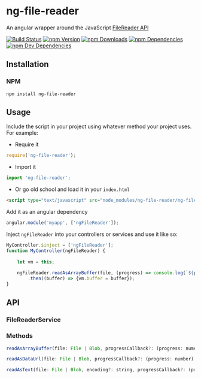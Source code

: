 # ng-file-reader
An angular wrapper around the JavaScript [FileReader API](https://developer.mozilla.org/en/docs/Web/API/FileReader)

[![Build Status](https://travis-ci.org/Choc13/ng-file-reader.svg?branch=master)](https://travis-ci.org/Choc13/ng-file-reader)
[![npm Version](https://badge.fury.io/js/ng-file-reader.svg)](https://badge.fury.io/js/ng-file-reader)
[![npm Downloads](https://img.shields.io/npm/dm/badges.svg)](https://npmjs.org/package/badges)
[![npm Dependencies](https://img.shields.io/david/bevry/badges.svg)](https://david-dm.org/bevry/badges)
[![npm Dev Dependencies](https://img.shields.io/david/dev/bevry/badges.svg)](https://david-dm.org/bevry/badges#info=devDependencies)

## Installation

### NPM
`npm install ng-file-reader`

## Usage
Include the script in your project using whatever method your project uses. For example:

* Require it
```js
require('ng-file-reader');
```

* Import it
```ts
import 'ng-file-reader';
```

* Or go old school and load it in your `index.html`
```html
<script type="text/javascript" src="node_modules/ng-file-reader/ng-file-reader.min.js"></script>
```

Add it as an angular dependency

```js
angular.module('myapp', ['ngFileReader']);
```

Inject `ngFileReader` into your controllers or services and use it like so:

```js
MyController.$inject = ['ngFileReader'];
function MyController(ngFileReader) {
    
    let vm = this;
    
    ngFileReader.readAsArrayBuffer(file, (progress) => console.log(`${progress}% complete`)
        .then((buffer) => {vm.buffer = buffer});
}
```

## API
### FileReaderService

### Methods

```js
readAsArrayBuffer(file: File | Blob, progressCallback?: (progress: numer) => void): ng.IPromise<ArrayBuffer>
```

```js
readAsDataUrl(file: File | Blob, progressCallback?: (progress: number) => void): ng.IPromise<string>
```

```js
readAsText(file: File | Blob, encoding?: string, progressCallback?: (progress: number) => void): ng.IPromise<string>
```

